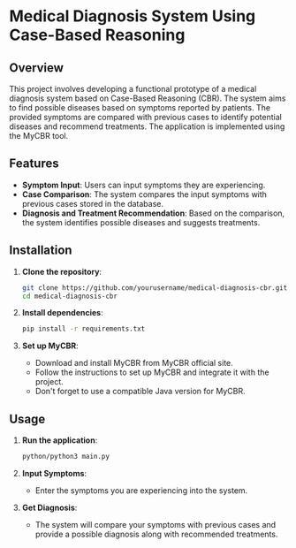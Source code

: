 # Medical Diagnosis System Using Case-Based Reasoning

## Overview

This project involves developing a functional prototype of a medical diagnosis system based on Case-Based Reasoning (CBR). The system aims to find possible diseases based on symptoms reported by patients. The provided symptoms are compared with previous cases to identify potential diseases and recommend treatments. The application is implemented using the MyCBR tool.

## Features

- **Symptom Input**: Users can input symptoms they are experiencing.
- **Case Comparison**: The system compares the input symptoms with previous cases stored in the database.
- **Diagnosis and Treatment Recommendation**: Based on the comparison, the system identifies possible diseases and suggests treatments.

## Installation

1. **Clone the repository**:
    ```bash
    git clone https://github.com/yourusername/medical-diagnosis-cbr.git
    cd medical-diagnosis-cbr
    ```

2. **Install dependencies**:
    ```bash
    pip install -r requirements.txt
    ```

3. **Set up MyCBR**:
    - Download and install MyCBR from MyCBR official site.
    - Follow the instructions to set up MyCBR and integrate it with the project.
    - Don't forget to use a compatible Java version for MyCBR.

## Usage

1. **Run the application**:
    ```bash
    python/python3 main.py
    ```

2. **Input Symptoms**:
    - Enter the symptoms you are experiencing into the system.

3. **Get Diagnosis**:
    - The system will compare your symptoms with previous cases and provide a possible diagnosis along with recommended treatments.




